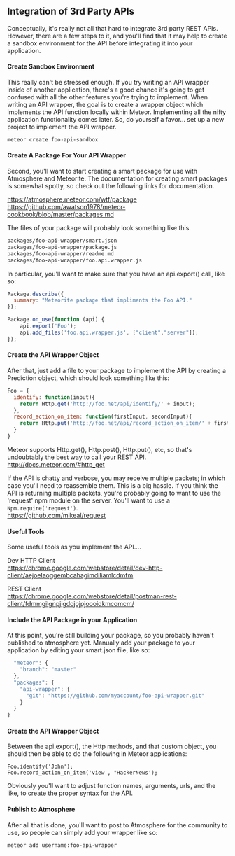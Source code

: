 ## Integration of 3rd Party APIs  

Conceptually, it's really not all that hard to integrate 3rd party REST APIs.  However, there are a few steps to it, and you'll find that it may help to create a sandbox environment for the API before integrating it into your application.


#### Create Sandbox Environment  
This really can't be stressed enough.  If you try writing an API wrapper inside of another application, there's a good chance it's going to get confused with all the other features you're trying to implement.  When writing an API wrapper, the goal is to create a wrapper object which implements the API function locally within Meteor.  Implementing all the nifty application functionality comes later.  So, do yourself a favor... set up a new project to implement the API wrapper.  

````sh
meteor create foo-api-sandbox
````

#### Create A Package For Your API Wrapper
Second, you'll want to start creating a smart package for use with Atmosphere and Meteorite.  The documentation for creating smart packages is somewhat spotty, so check out the following links for documentation.

https://atmosphere.meteor.com/wtf/package  
https://github.com/awatson1978/meteor-cookbook/blob/master/packages.md  

The files of your package will probably look something like this.
````sh
packages/foo-api-wrapper/smart.json
packages/foo-api-wrapper/package.js
packages/foo-api-wrapper/readme.md
packages/foo-api-wrapper/foo.api.wrapper.js
````

In particular, you'll want to make sure that you have an api.export() call, like so:

````js
Package.describe({
  summary: "Meteorite package that impliments the Foo API."
});

Package.on_use(function (api) {
    api.export('Foo');
    api.add_files('foo.api.wrapper.js', ["client","server"]);
});

````

#### Create the API Wrapper Object
After that, just add a file to your package to implement the API by creating a Prediction object, which should look something like this:

````js
Foo = {
  identify: function(input){
    return Http.get('http://foo.net/api/identify/' + input);    
  },
  record_action_on_item: function(firstInput, secondInput){
    return Http.put('http://foo.net/api/record_action_on_item/' + firstInput + '&' + secondInput);    
  }
}
````

Meteor supports Http.get(), Http.post(), Http.put(), etc, so that's undoubtably the best way to call your REST API.
http://docs.meteor.com/#http_get

If the API is chatty and verbose, you may receive multiple packets; in which case you'll need to reassemble them.  This is a big hassle.  If you think the API is returning multiple packets, you're probably going to want to use the 'request' npm module on the server.  You'll want to use a ``Npm.require('request')``.  
https://github.com/mikeal/request



#### Useful Tools  
Some useful tools as you implement the API....

Dev HTTP Client  
https://chrome.google.com/webstore/detail/dev-http-client/aejoelaoggembcahagimdiliamlcdmfm

REST Client  
https://chrome.google.com/webstore/detail/postman-rest-client/fdmmgilgnpjigdojojpjoooidkmcomcm/


#### Include the API Package in your Application  
At this point, you're still building your package, so you probably haven't published to atmosphere yet.  Manually add your package to your application by editing your smart.json file, like so:  
````js
  "meteor": {
    "branch": "master"
  },
  "packages": {
    "api-wrapper": {
      "git": "https://github.com/myaccount/foo-api-wrapper.git"
    }
  }
}
````


#### Create the API Wrapper Object
Between the api.export(), the Http methods, and that custom object, you should then be able to do the following in Meteor applications:

    Foo.identify('John');
    Foo.record_action_on_item('view', "HackerNews');

Obviously you'll want to adjust function names, arguments, urls, and the like, to create the proper syntax for the API.  

#### Publish to Atmosphere  
After all that is done, you'll want to post to Atmosphere for the community to use, so people can simply add your wrapper like so:

```
meteor add username:foo-api-wrapper

```



